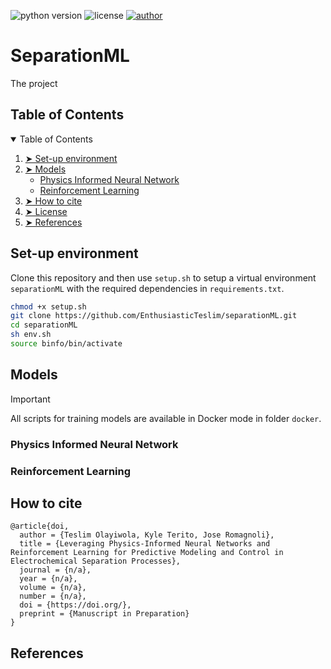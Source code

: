 ![python version](https://img.shields.io/badge/python-v.3.9-blue)
![license](https://img.shields.io/badge/license-MIT-orange)
[![author](https://img.shields.io/badge/teslim-homepage)](https://teslim404.com)
# SeparationML
The project

<!-- TABLE OF CONTENTS -->
<h2 id="table-of-contents"> Table of Contents</h2>

<details open="open">
  <summary>Table of Contents</summary>
  <ol>
    <li><a href="#Set-up environment"> ➤ Set-up environment</a></li>
    <li>
          <a href="#Models"> ➤ Models</a>
          <ul>
            <li><a href="#Predictive">Physics Informed Neural Network</a></li>
            <li><a href="#Controller">Reinforcement Learning</a></li>
          </ul>
    </li>
    <li><a href="#How-to-cite"> ➤ How to cite</a></li>
    <li><a href="#License"> ➤ License</a></li>
    <li><a href="#References"> ➤ References</a></li>
  </ol>
</details>


<!-- Set-up environment -->
<h2 id="Set-up environment">Set-up environment</h2>

Clone this repository and then use `setup.sh` to setup a virtual environment `separationML` with the required dependencies in `requirements.txt`. 

```bash
chmod +x setup.sh
git clone https://github.com/EnthusiasticTeslim/separationML.git
cd separationML
sh env.sh
source binfo/bin/activate
```


<!-- Training Models-->
<h2 id="Models"> Models </h2>

> [!IMPORTANT]  
> All scripts for training models are available in Docker mode in folder `docker`.

<h3 id="Predictive"> Physics Informed Neural Network </h3>


<h3 id="Controller"> Reinforcement Learning</h3>



<!-- How-to-cite-->
<h2 id="How-to-cite">How to cite</h2>

```
@article{doi,
  author = {Teslim Olayiwola, Kyle Terito, Jose Romagnoli},
  title = {Leveraging Physics-Informed Neural Networks and Reinforcement Learning for Predictive Modeling and Control in Electrochemical Separation Processes},
  journal = {n/a},
  year = {n/a},
  volume = {n/a},
  number = {n/a},
  doi = {https://doi.org/},
  preprint = {Manuscript in Preparation}
}
```

<!-- References -->
<h2 id="References">References</h2>
